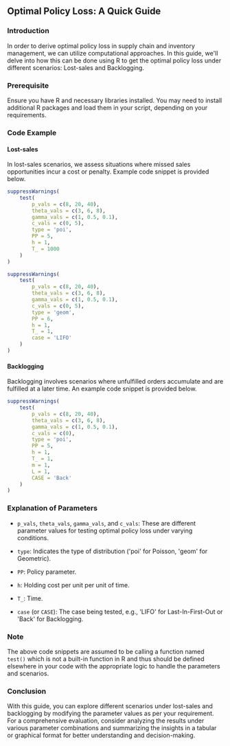 ## Optimal Policy Loss: A Quick Guide

### Introduction

In order to derive optimal policy loss in supply chain and inventory management, we can utilize computational approaches. In this guide, we'll delve into how this can be done using R to get the optimal policy loss under different scenarios: Lost-sales and Backlogging.

### Prerequisite

Ensure you have R and necessary libraries installed. You may need to install additional R packages and load them in your script, depending on your requirements.

### Code Example

#### Lost-sales

In lost-sales scenarios, we assess situations where missed sales opportunities incur a cost or penalty. Example code snippet is provided below.

```r
suppressWarnings(
    test(
        p_vals = c(8, 20, 40), 
        theta_vals = c(3, 6, 8), 
        gamma_vals = c(1, 0.5, 0.1), 
        c_vals = c(0, 5), 
        type = 'poi', 
        PP = 5, 
        h = 1, 
        T_ = 1000
    )
)

suppressWarnings(
    test(
        p_vals = c(8, 20, 40), 
        theta_vals = c(3, 6, 8), 
        gamma_vals = c(1, 0.5, 0.1), 
        c_vals = c(0, 5), 
        type = 'geom', 
        PP = 6, 
        h = 1, 
        T_ = 1, 
        case = 'LIFO'
    )
)
```

#### Backlogging

Backlogging involves scenarios where unfulfilled orders accumulate and are fulfilled at a later time. An example code snippet is provided below.

```r
suppressWarnings(
    test(
        p_vals = c(8, 20, 40), 
        theta_vals = c(3, 6, 8), 
        gamma_vals = c(1, 0.5, 0.1), 
        c_vals = c(0), 
        type = 'poi', 
        PP = 5, 
        h = 1, 
        T_ = 1,
        m = 1,
        L = 1,
        CASE = 'Back'
    )
)
```

### Explanation of Parameters

- `p_vals`, `theta_vals`, `gamma_vals`, and `c_vals`: These are different parameter values for testing optimal policy loss under varying conditions.
  
- `type`: Indicates the type of distribution ('poi' for Poisson, 'geom' for Geometric).

- `PP`: Policy parameter.

- `h`: Holding cost per unit per unit of time.

- `T_`: Time.

- `case` (or `CASE`): The case being tested, e.g., 'LIFO' for Last-In-First-Out or 'Back' for Backlogging.

### Note

The above code snippets are assumed to be calling a function named `test()` which is not a built-in function in R and thus should be defined elsewhere in your code with the appropriate logic to handle the parameters and scenarios.

### Conclusion

With this guide, you can explore different scenarios under lost-sales and backlogging by modifying the parameter values as per your requirement. For a comprehensive evaluation, consider analyzing the results under various parameter combinations and summarizing the insights in a tabular or graphical format for better understanding and decision-making.
